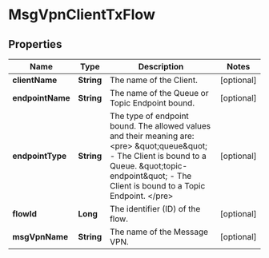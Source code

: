 
# MsgVpnClientTxFlow

## Properties
Name | Type | Description | Notes
------------ | ------------- | ------------- | -------------
**clientName** | **String** | The name of the Client. |  [optional]
**endpointName** | **String** | The name of the Queue or Topic Endpoint bound. |  [optional]
**endpointType** | **String** | The type of endpoint bound. The allowed values and their meaning are:  &lt;pre&gt; \&quot;queue\&quot; - The Client is bound to a Queue. \&quot;topic-endpoint\&quot; - The Client is bound to a Topic Endpoint. &lt;/pre&gt;  |  [optional]
**flowId** | **Long** | The identifier (ID) of the flow. |  [optional]
**msgVpnName** | **String** | The name of the Message VPN. |  [optional]



